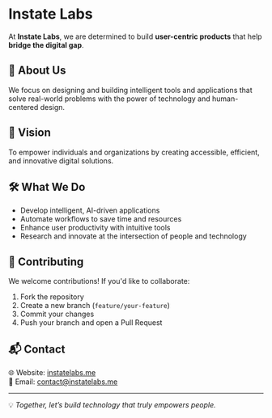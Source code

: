 # Instate Labs

At **Instate Labs**, we are determined to build **user-centric products** that help **bridge the digital gap**.

## 🚀 About Us
We focus on designing and building intelligent tools and applications that solve real-world problems with the power of technology and human-centered design.

## 📌 Vision
To empower individuals and organizations by creating accessible, efficient, and innovative digital solutions.

## 🛠️ What We Do
- Develop intelligent, AI-driven applications  
- Automate workflows to save time and resources  
- Enhance user productivity with intuitive tools  
- Research and innovate at the intersection of people and technology  

## 🤝 Contributing
We welcome contributions! If you'd like to collaborate:  
1. Fork the repository  
2. Create a new branch (`feature/your-feature`)  
3. Commit your changes  
4. Push your branch and open a Pull Request  

## 📬 Contact
🌐 Website: [instatelabs.me](https://instatelabs.me)  
📧 Email: contact@instatelabs.me  

---
💡 *Together, let’s build technology that truly empowers people.*
